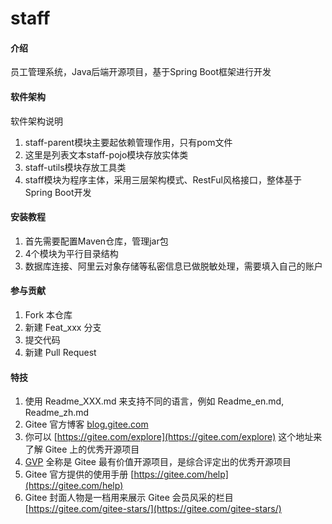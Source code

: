 # staff

#### 介绍
员工管理系统，Java后端开源项目，基于Spring Boot框架进行开发

#### 软件架构
软件架构说明
1. staff-parent模块主要起依赖管理作用，只有pom文件
2. 这里是列表文本staff-pojo模块存放实体类
3. staff-utils模块存放工具类
4. staff模块为程序主体，采用三层架构模式、RestFul风格接口，整体基于Spring Boot开发
#### 安装教程

1.  首先需要配置Maven仓库，管理jar包
2.  4个模块为平行目录结构
3.  数据库连接、阿里云对象存储等私密信息已做脱敏处理，需要填入自己的账户


#### 参与贡献

1.  Fork 本仓库
2.  新建 Feat_xxx 分支
3.  提交代码
4.  新建 Pull Request


#### 特技

1.  使用 Readme\_XXX.md 来支持不同的语言，例如 Readme\_en.md, Readme\_zh.md
2.  Gitee 官方博客 [blog.gitee.com](https://blog.gitee.com)
3.  你可以 [https://gitee.com/explore](https://gitee.com/explore) 这个地址来了解 Gitee 上的优秀开源项目
4.  [GVP](https://gitee.com/gvp) 全称是 Gitee 最有价值开源项目，是综合评定出的优秀开源项目
5.  Gitee 官方提供的使用手册 [https://gitee.com/help](https://gitee.com/help)
6.  Gitee 封面人物是一档用来展示 Gitee 会员风采的栏目 [https://gitee.com/gitee-stars/](https://gitee.com/gitee-stars/)
